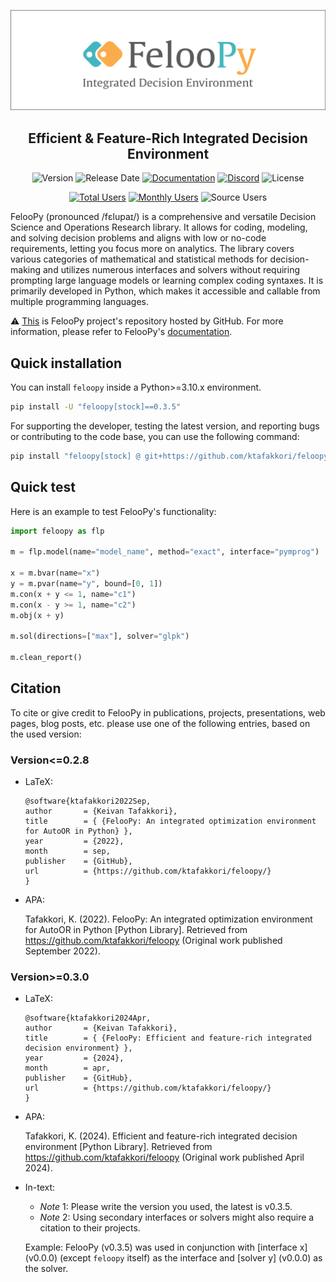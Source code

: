 <div align="center">
  <p>
<a align="center" href="" target="https://ktafakkori.github.io">
   <picture>
   <source media="(prefers-color-scheme: light)" srcset="https://github.com/ktafakkori/feloopy/raw/main/docs/assets/feloopy-light.png">
   <source media="(prefers-color-scheme: dark)" srcset="https://github.com/ktafakkori/feloopy/raw/main/docs/assets/feloopy-dark.png">
   <img alt="FelooPy's logo." src="https://github.com/ktafakkori/feloopy/raw/main/docs/assets/feloopy-light.png">
   </picture>
 </a>
  </p>
 </div>

<h2 align='center'>Efficient & Feature-Rich Integrated Decision Environment</h2>
<div align="center" style="margin-bottom: 2px;">


![Version](https://img.shields.io/static/v1?label=Version&message=v0.3.5&color=darkgreen)
![Release Date](https://img.shields.io/github/release-date/ktafakkori/feloopy?label=release&color=darkgreen)
[![Documentation](https://readthedocs.org/projects/feloopy/badge/?label=docs&version=latest&color=darkgreen)](https://feloopy.readthedocs.io/en/latest/?badge=latest&color=darkgreen&label=docs)
[![Discord](https://img.shields.io/discord/1196153377969676399)](https://discord.gg/VpZDeG8wbv)
![License](https://img.shields.io/static/v1?label=license&message=MIT&color=darkred)

[![Total Users](https://static.pepy.tech/personalized-badge/feloopy?period=total&units=international_system&left_color=grey&right_color=blue&left_text=total%20users)](https://pepy.tech/project/feloopy?&left_text=totalusers)
[![Monthly Users](https://img.shields.io/pypi/dm/feloopy?label=monthly%20users&color=blue)](https://pypistats.org/packages/feloopy)
![Source Users](https://img.shields.io/github/downloads/ktafakkori/feloopy/total?label=source%20users&color=blue)
</div>

FelooPy (pronounced /fɛlupaɪ/) is a comprehensive and versatile Decision Science and Operations Research library. It allows for coding, modeling, and solving decision problems and aligns with low or no-code requirements, letting you focus more on analytics. The library covers various categories of mathematical and statistical methods for decision-making and utilizes numerous interfaces and solvers without requiring prompting large language models or learning complex coding syntaxes. It is primarily developed in Python, which makes it accessible and callable from multiple programming languages.

⚠️ [This](https://github.com/ktafakkori/feloopy) is FelooPy project's repository hosted by GitHub.  For more information, please refer to FelooPy's [documentation](https://feloopy.readthedocs.io/en/latest/).

## Quick installation

You can install `feloopy` inside a Python>=3.10.x environment.

```bash
pip install -U "feloopy[stock]==0.3.5"
```

For supporting the developer, testing the latest version, and reporting bugs or contributing to the code base, you can use the following command:

```bash
pip install "feloopy[stock] @ git+https://github.com/ktafakkori/feloopy.git"
```

## Quick test

Here is an example to test FelooPy's functionality:

```py
import feloopy as flp

m = flp.model(name="model_name", method="exact", interface="pymprog")

x = m.bvar(name="x")
y = m.pvar(name="y", bound=[0, 1])
m.con(x + y <= 1, name="c1")
m.con(x - y >= 1, name="c2")
m.obj(x + y)

m.sol(directions=["max"], solver="glpk")

m.clean_report()
```

## Citation

To cite or give credit to FelooPy in publications, projects, presentations, web pages, blog posts, etc. please use one of the following entries, based on the used version:

### Version<=0.2.8

- LaTeX:

   ```console
   @software{ktafakkori2022Sep,
   author       = {Keivan Tafakkori},
   title        = { {FelooPy: An integrated optimization environment for AutoOR in Python} },
   year         = {2022},
   month        = sep,
   publisher    = {GitHub},
   url          = {https://github.com/ktafakkori/feloopy/}
   }
   ```

- APA:

   Tafakkori, K. (2022). FelooPy: An integrated optimization environment for AutoOR in Python [Python Library]. Retrieved from https://github.com/ktafakkori/feloopy (Original work published September 2022).

### Version>=0.3.0


- LaTeX:

   ```console
   @software{ktafakkori2024Apr,
   author       = {Keivan Tafakkori},
   title        = { {FelooPy: Efficient and feature-rich integrated decision environment} },
   year         = {2024},
   month        = apr,
   publisher    = {GitHub},
   url          = {https://github.com/ktafakkori/feloopy/}
   }
   ```

- APA:

   Tafakkori, K. (2024). Efficient and feature-rich integrated decision environment [Python Library]. Retrieved from https://github.com/ktafakkori/feloopy (Original work published April 2024).

- In-text:

   * _Note_ 1: Please write the version you used, the latest is v0.3.5.
   * _Note_ 2: Using secondary interfaces or solvers might also require a citation to their projects.

   Example: FelooPy (v0.3.5) was used in conjunction with [interface x] (v0.0.0) (except `feloopy` itself) as the interface and [solver y] (v0.0.0) as the solver.

